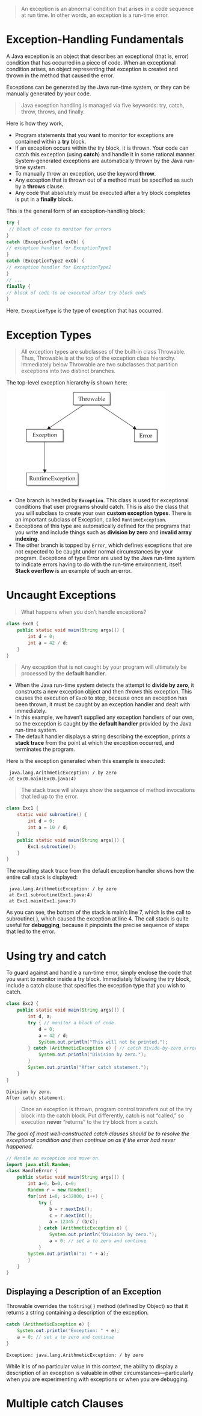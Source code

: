 >An exception is an abnormal condition that arises in a code sequence at run time. In other words, an exception is a run-time error.
# Exception-Handling Fundamentals

A Java exception is an object that describes an exceptional (that is, error) condition that has occurred in a piece of code. When an exceptional condition arises, an object representing that exception is created and thrown in the method that caused the error.

Exceptions can be generated by the Java run-time system, or they can be manually generated by your code.

>Java exception handling is managed via five keywords: try, catch, throw, throws, and finally.

Here is how they work,
* Program statements that you want to monitor for exceptions are contained within a **try** block. 
* If an exception occurs within the try block, it is thrown. Your code can catch this exception (using **catch**) and handle it in some rational manner. System-generated exceptions are automatically thrown by the Java run-time system. 
* To manually throw an exception, use the keyword **throw**. 
* Any exception that is thrown out of a method must be specified as such by a **throws** clause. 
* Any code that absolutely must be executed after a try block completes is put in a **finally** block.

This is the general form of an exception-handling block:

```java
try {
 // block of code to monitor for errors
}
catch (ExceptionType1 exOb) {
// exception handler for ExceptionType1
}
catch (ExceptionType2 exOb) {
// exception handler for ExceptionType2
}
// ...
finally {
// block of code to be executed after try block ends
}
```
Here, `ExceptionType` is the type of exception that has occurred.

# Exception Types

> All exception types are subclasses of the built-in class Throwable. Thus, Throwable is at the top of the exception class hierarchy. Immediately below Throwable are two subclasses that partition exceptions into two distinct branches.

The top-level exception hierarchy is shown here:

![Pasted image 20240906082344](assets/Pasted%20image%2020240906082344.png)

* One branch is headed by **`Exception`**. This class is used for exceptional conditions that user programs should catch. This is also the class that you will subclass to create your own **custom exception types**. There is an important subclass of Exception, called `RuntimeException`.
* Exceptions of this type are automatically defined for the programs that you write and include things such as **division by zero** and **invalid array indexing**.
* The other branch is topped by `Error`, which defines exceptions that are not expected to be caught under normal circumstances by your program. Exceptions of type Error are used by the Java run-time system to indicate errors having to do with the run-time environment, itself. **Stack overflow** is an example of such an error.
# Uncaught Exceptions

>What happens when you don’t handle exceptions?

```java
class Exc0 {
	public static void main(String args[]) {
		int d = 0;
		int a = 42 / d;
	}
}
```

> Any exception that is not caught by your program will ultimately be processed by the **default handler**.

* When the Java run-time system detects the attempt to **divide by zero**, it constructs a new exception object and then *throws* this exception. This causes the execution of `Exc0` to stop, because once an exception has been thrown, it must be caught by an exception handler and dealt with immediately. 
* In this example, we haven’t supplied any exception handlers of our own, so the exception is caught by the **default handler** provided by the Java run-time system. 
* The default handler displays a string describing the exception, prints a **stack trace** from the point at which the exception occurred, and terminates the program.

Here is the exception generated when this example is executed:
```stacktrace
 java.lang.ArithmeticException: / by zero
 at Exc0.main(Exc0.java:4)
```

>The stack trace will always show the sequence of method invocations that led up to the error.

```java
class Exc1 {
	static void subroutine() {
		int d = 0;
		int a = 10 / d;
	}
	public static void main(String args[]) {
		Exc1.subroutine();
	}
}
```

The resulting stack trace from the default exception handler shows how the entire call 
stack is displayed:
```stack trace
 java.lang.ArithmeticException: / by zero
 at Exc1.subroutine(Exc1.java:4)
 at Exc1.main(Exc1.java:7)
```
As you can see, the bottom of the stack is main’s line 7, which is the call to subroutine( ), which caused the exception at line 4. The call stack is quite useful for **debugging**, because it pinpoints the precise sequence of steps that led to the error.
# Using try and catch

To guard against and handle a run-time error, simply enclose the code that you want to monitor inside a try block. Immediately following the try block, include a catch clause that specifies the exception type that you wish to catch.

```java
class Exc2 {
	public static void main(String args[]) {
		int d, a;
		try { // monitor a block of code.
			d = 0;
			a = 42 / d;
			System.out.println("This will not be printed.");
		} catch (ArithmeticException e) { // catch divide-by-zero error
			System.out.println("Division by zero.");
		}
		System.out.println("After catch statement.");
	}
}
```
```output
Division by zero.
After catch statement.
```

>Once an exception is thrown, program control transfers out of the try block into the catch block. Put differently, catch is not “called,” so execution **never** “returns” to the try block from a catch.

*The goal of most well-constructed catch clauses should be to resolve the exceptional condition and then continue on as if the error had never happened.*

```java
// Handle an exception and move on.
import java.util.Random;
class HandleError {
	public static void main(String args[]) {
		int a=0, b=0, c=0;
		Random r = new Random();
		for(int i=0; i<32000; i++) {
			try {
				b = r.nextInt();
				c = r.nextInt();
				a = 12345 / (b/c);
			} catch (ArithmeticException e) {
				System.out.println("Division by zero.");
				a = 0; // set a to zero and continue
			}
		System.out.println("a: " + a);
		}
	}
}
```
## Displaying a Description of an Exception

Throwable overrides the `toString`( ) method (defined by Object) so that it returns a string containing a description of the exception.

```java
catch (ArithmeticException e) {
	System.out.println("Exception: " + e);
	a = 0; // set a to zero and continue
}
```
```
Exception: java.lang.ArithmeticException: / by zero
```

While it is of no particular value in this context, the ability to display a description of 
an exception is valuable in other circumstances—particularly when you are experimenting 
with exceptions or when you are debugging.
# Multiple catch Clauses
